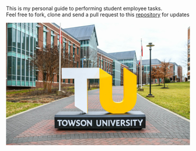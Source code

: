 This is my personal guide to performing student employee tasks.  
Feel free to fork, clone and send a pull request to this [repository](https://github.com/curlyLasagna/OTS-Student-Documentation) for updates

![](img/Brand_20190108_LC_0037.jpg)

